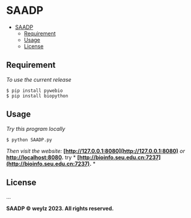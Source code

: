 # SAADP

- [SAADP](#saadp)
  - [Requirement](#requirement)
  - [Usage](#usage)
  - [License](#license)

## Requirement

*To use the current release*

```shell
$ pip install pywebio
$ pip install biopython
```

## Usage

*Try this program locally*

```shell
$ python SAADP.py
```

*Then visit the website:* **[http://127.0.0.1:8080](http://127.0.0.1:8080)** *or* **[http://localhost:8080](http://localhost:8080).**
try * **[http://bioinfo.seu.edu.cn:7237](http://bioinfo.seu.edu.cn:7237).** *

## License
...

**SAADP   © weylz 2023. All rights reserved.**
